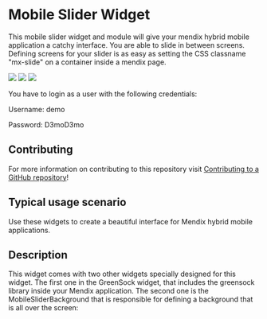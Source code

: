 # Mobile Slider Widget 

This mobile slider widget and module will give your mendix hybrid mobile application a catchy interface.
You are able to slide in between screens.
Defining screens for your slider is as easy as setting the CSS classname "mx-slide" on a container inside a mendix page.

![](https://github.com/mendix/MobileSlider/blob/master/assets/slide1b.png)
![](https://github.com/mendix/MobileSlider/blob/master/assets/slide2b.png)
![](https://github.com/mendix/MobileSlider/blob/master/assets/slide3b.png)

You have to login as a user with the following credentials:

Username: demo

Password: D3moD3mo

## Contributing

For more information on contributing to this repository visit [Contributing to a GitHub repository](https://world.mendix.com/display/howto50/Contributing+to+a+GitHub+repository)!

## Typical usage scenario

Use these widgets to create a beautiful interface for Mendix hybrid mobile applications.
 
## Description

This widget comes with two other widgets specially designed for this widget.
The first one in the GreenSock widget, that includes the greensock library inside your Mendix application.
The second one is the MobileSliderBackground that is responsible for defining a background that is all over the screen:


